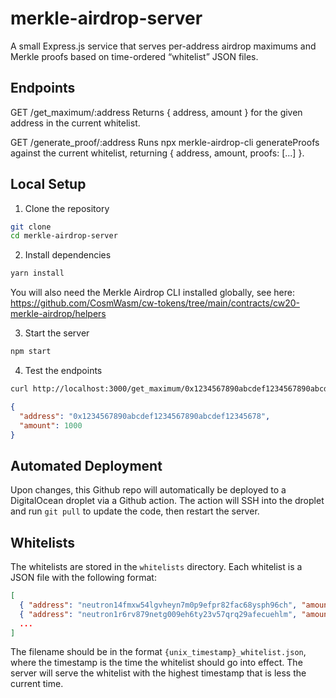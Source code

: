 # merkle-airdrop-server

A small Express.js service that serves per-address airdrop maximums and Merkle proofs based on time-ordered “whitelist” JSON files.

## Endpoints
GET /get_maximum/:address
Returns { address, amount } for the given address in the current whitelist.

GET /generate_proof/:address
Runs npx merkle-airdrop-cli generateProofs against the current whitelist, returning { address, amount, proofs: [...] }.

## Local Setup
1. Clone the repository
```bash
git clone
cd merkle-airdrop-server
```

2. Install dependencies
```bash
yarn install
```
You will also need the Merkle Airdrop CLI installed globally, see here: https://github.com/CosmWasm/cw-tokens/tree/main/contracts/cw20-merkle-airdrop/helpers


3. Start the server
```bash
npm start
```

4. Test the endpoints
```bash
curl http://localhost:3000/get_maximum/0x1234567890abcdef1234567890abcdef12345678
```
```json
{
  "address": "0x1234567890abcdef1234567890abcdef12345678",
  "amount": 1000
}
```

## Automated Deployment

Upon changes, this Github repo will automatically be deployed to a DigitalOcean droplet via a Github action.
The action will SSH into the droplet and run `git pull` to update the code, then restart the server.

## Whitelists

The whitelists are stored in the `whitelists` directory. Each whitelist is a JSON file with the following format:
```json
[
  { "address": "neutron14fmxw54lgvheyn7m0p9efpr82fac68ysph96ch", "amount": "999"},
  { "address": "neutron1r6rv879netg009eh6ty23v57qrq29afecuehlm", "amount": "991"},
  ...
]
```

The filename should be in the format `{unix_timestamp}_whitelist.json`, where the timestamp is the time the whitelist should go into effect.
The server will serve the whitelist with the highest timestamp that is less the current time.